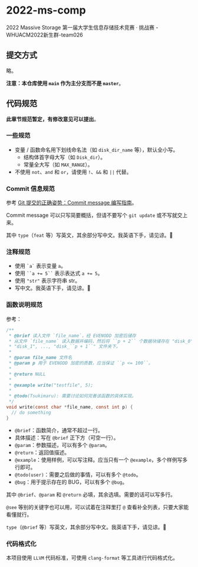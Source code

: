 # 2022-ms-comp
2022 Massive Storage 第一届大学生信息存储技术竞赛 · 挑战赛 - WHUACM2022新生群-team026

## 提交方式
略。

**注意：本仓库使用 `main` 作为主分支而不是 `master`**。

## 代码规范
**此章节规范暂定，有修改意见可以提出**。

### 一些规范
* 变量 / 函数命名用下划线命名法（如 `disk_dir_name` 等），默认全小写。
  * 结构体首字母大写（如 `Disk_dir`）。
  * 常量全大写（如 `MAX_RANGE`）。
* 不使用 `not`、`and` 和 `or`，请使用 `!`、`&&` 和 `||` 代替。

### Commit 信息规范
参考 [Git 提交的正确姿势：Commit message 编写指南](https://developer.aliyun.com/article/441408)。

Commit message 可以只写简要概括，但请不要写个 `git update` 或不写就交上来。

其中 `type`（`feat` 等）写英文，其余部分写中文。我英语下手，请见谅。🙏

### 注释规范
* 使用 <code>\`a\`</code> 表示变量 `a`。
* 使用 <code>\`\`a += 5\`\`</code> 表示表达式 `a += 5`。
* 使用 <code>"str"</code> 表示字符串 str。
* 写中文。我英语下手，请见谅。🙏

### 函数说明规范
参考：

```c
/**
 * @brief 读入文件 `file_name`，经 EVENODD 加密后储存
 * 从文件 `file_name` 读入数据并编码，然后将 ``p + 2`` 个数据块储存在 "disk_0",
 * "disk_1", ..., "disk_``p + 1``" 文件夹下。
 *
 * @param file_name 文件名
 * @param p 用于 EVENODD 加密的质数，应当保证 ``p <= 100``。
 *
 * @return NULL
 *
 * @example write("testfile", 5);
 *
 * @todo(Tsukimaru): 需要讨论如何完善该函数的具体实现。
 */
void write(const char *file_name, const int p) {
  // do something
}
```

* `@brief`：函数简介，通常不超过一行。
* 具体描述：写在 `@brief` 正下方（可空一行）。
* `@param`：参数描述，可以有多个 `@param`。
* `@return`：返回值描述。
* `@example`：使用样例，可以写注释。应当只有一个 `@example`，多个样例写多行即可。
* `@todo(user)`：需要之后做的事情，可以有多个 `@todo`。
* `@bug`：用于提示存在的 BUG，可以有多个 `@bug`。

其中 `@brief`、`@param` 和 `@return` 必填，其余选填。需要的话可以写多行。

`@see` 等别的关键字也可以用，可以试着在注释里打 `@` 查看补全列表，只要大家能看懂就行。

`type`（`@brief` 等）写英文，其余部分写中文。我英语下手，请见谅。🙏

### 代码格式化
本项目使用 `LLVM` 代码标准，可使用 `clang-format` 等工具进行代码格式化。